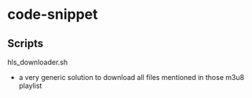 # code-snippet

## Scripts

hls_downloader.sh
* a very generic solution to download all files mentioned in those m3u8 playlist
